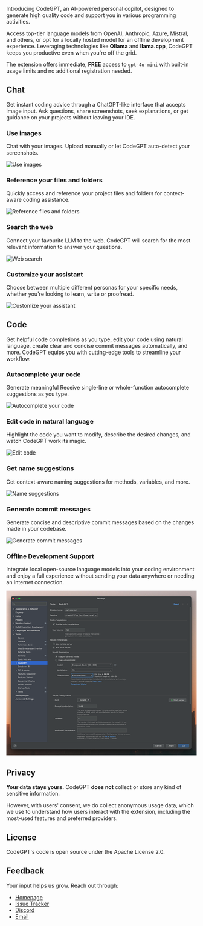 <!-- Plugin description -->

Introducing CodeGPT, an AI-powered personal copilot, designed to generate high quality code and support you in various programming activities.

Access top-tier language models from OpenAI, Anthropic, Azure, Mistral, and others, or opt for a locally hosted model for an offline development experience. Leveraging technologies like **Ollama** and **llama.cpp**, CodeGPT keeps you productive even when you're off the grid. 

The extension offers immediate, **FREE** access to `gpt-4o-mini` with built-in usage limits and no additional registration needed.

## Chat

Get instant coding advice through a ChatGPT-like interface that accepts image input. Ask questions, share screenshots, seek explanations, or get guidance on your projects without leaving your IDE.

### Use images

Chat with your images. Upload manually or let CodeGPT auto-detect your screenshots.

![Use images](https://www.codegpt.ee/images/features/use-images-w800.png)

### Reference your files and folders

Quickly access and reference your project files and folders for context-aware coding assistance.

![Reference files and folders](https://www.codegpt.ee/images/features/reference-files-w800.png)

### Search the web

Connect your favourite LLM to the web. CodeGPT will search for the most relevant information to answer your questions.

![Web search](https://www.codegpt.ee/images/features/web-search-w800.png)

### Customize your assistant

Choose between multiple different personas for your specific needs, whether you're looking to learn, write or proofread. 

![Customize your assistant](https://www.codegpt.ee/images/features/persona-suggestions-w800.png)

## Code

Get helpful code completions as you type, edit your code using natural language, create clear and concise commit messages automatically, and more. CodeGPT equips you with cutting-edge tools to streamline your workflow.

### Autocomplete your code

Generate meaningful Receive single-line or whole-function autocomplete suggestions as you type.

![Autocomplete your code](https://www.codegpt.ee/images/features/inline-completion-w800.png)

### Edit code in natural language

Highlight the code you want to modify, describe the desired changes, and watch CodeGPT work its magic.

![Edit code](https://www.codegpt.ee/images/features/edit-code-w800.png)

### Get name suggestions

Get context-aware naming suggestions for methods, variables, and more.

![Name suggestions](https://www.codegpt.ee/images/features/name-suggestions-w800.png)

### Generate commit messages

Generate concise and descriptive commit messages based on the changes made in your codebase.

![Generate commit messages](https://www.codegpt.ee/images/features/generate-commit-message-w800.png)

### Offline Development Support

Integrate local open-source language models into your coding environment and enjoy a full experience without sending your data anywhere or needing an internet connection.

![Offline Development Support](https://github.com/carlrobertoh/CodeGPT-docs/blob/main/images/plugin-description/old/llama-settings-resized.png?raw=true)

## Privacy

**Your data stays yours.** CodeGPT **does not** collect or store any kind of sensitive information.

However, with users' consent, we do collect anonymous usage data, which we use to understand how users interact with the extension, including the most-used features and preferred providers.

## License

CodeGPT's code is open source under the Apache License 2.0.

## Feedback

Your input helps us grow. Reach out through:

- [Homepage](https://codegpt.ee)
- [Issue Tracker](https://github.com/carlrobertoh/CodeGPT/issues)
- [Discord](https://discord.gg/8dTGGrwcnR)
- [Email](mailto:carlrobertoh@gmail.com)

<!-- Plugin description end -->
